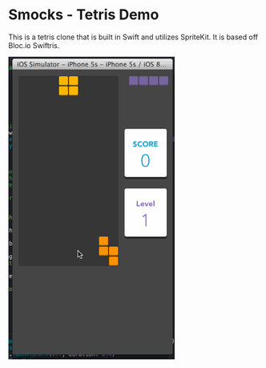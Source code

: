 # Smocks - Tetris Demo

This is a tetris clone that is built in Swift and utilizes SpriteKit. It is based off Bloc.io Swiftris.

![Video Walkthrough](smocks-1.gif)
